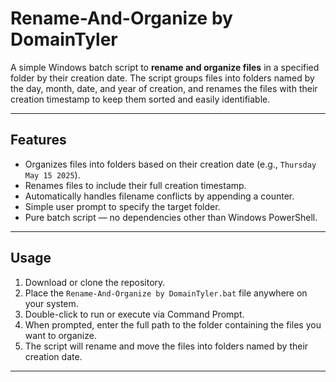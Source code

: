 # Rename-And-Organize by DomainTyler

A simple Windows batch script to **rename and organize files** in a specified folder by their creation date. The script groups files into folders named by the day, month, date, and year of creation, and renames the files with their creation timestamp to keep them sorted and easily identifiable.

---

## Features

- Organizes files into folders based on their creation date (e.g., `Thursday May 15 2025`).
- Renames files to include their full creation timestamp.
- Automatically handles filename conflicts by appending a counter.
- Simple user prompt to specify the target folder.
- Pure batch script — no dependencies other than Windows PowerShell.

---

## Usage

1. Download or clone the repository.
2. Place the `Rename-And-Organize by DomainTyler.bat` file anywhere on your system.
3. Double-click to run or execute via Command Prompt.
4. When prompted, enter the full path to the folder containing the files you want to organize.
5. The script will rename and move the files into folders named by their creation date.

---
